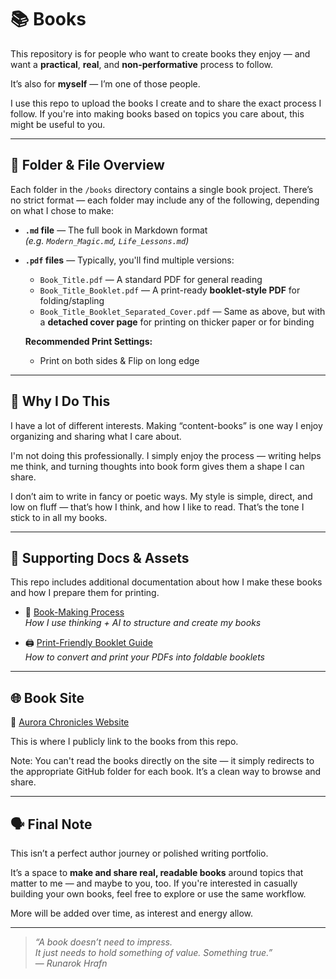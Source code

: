 # 📚 Books

This repository is for people who want to create books they enjoy — and want a **practical**, **real**, and **non-performative** process to follow.

It’s also for **myself** — I’m one of those people.

I use this repo to upload the books I create and to share the exact process I follow. If you're into making books based on topics you care about, this might be useful to you.

---

## 📁 Folder & File Overview

Each folder in the `/books` directory contains a single book project. There’s no strict format — each folder may include any of the following, depending on what I chose to make:

- **`.md` file** — The full book in Markdown format  
  *(e.g. `Modern_Magic.md`, `Life_Lessons.md`)*

- **`.pdf` files** — Typically, you'll find multiple versions:

  - `Book_Title.pdf` — A standard PDF for general reading
  - `Book_Title_Booklet.pdf` — A print-ready **booklet-style PDF** for folding/stapling
  - `Book_Title_Booklet_Separated_Cover.pdf` — Same as above, but with a **detached cover page** for printing on thicker paper or for binding

  **Recommended Print Settings:**
  - Print on both sides & Flip on long edge

---

## 🧠 Why I Do This

I have a lot of different interests. Making “content-books” is one way I enjoy organizing and sharing what I care about.

I'm not doing this professionally. I simply enjoy the process — writing helps me think, and turning thoughts into book form gives them a shape I can share.

I don’t aim to write in fancy or poetic ways. My style is simple, direct, and low on fluff — that’s how I think, and how I like to read. That’s the tone I stick to in all my books.

---

## 📂 Supporting Docs & Assets

This repo includes additional documentation about how I make these books and how I prepare them for printing.

- 📘 [Book-Making Process](./assets/BOOK_PROCESS.md)  
  *How I use thinking + AI to structure and create my books*

- 🖨️ [Print-Friendly Booklet Guide](./assets/PRINTING_GUIDE.md)  
  *How to convert and print your PDFs into foldable booklets*

---

## 🌐 Book Site

📍 [Aurora Chronicles Website](https://tempestaethel.github.io/AuroraChronicles/)

This is where I publicly link to the books from this repo.

Note: You can't read the books directly on the site — it simply redirects to the appropriate GitHub folder for each book. It’s a clean way to browse and share.

---

## 🗣 Final Note

This isn’t a perfect author journey or polished writing portfolio.

It’s a space to **make and share real, readable books** around topics that matter to me — and maybe to you, too. If you're interested in casually building your own books, feel free to explore or use the same workflow.

More will be added over time, as interest and energy allow.

---

> *“A book doesn’t need to impress.  
> It just needs to hold something of value. Something true.”*  
> — *Runarok Hrafn*
